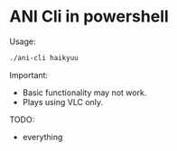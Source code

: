 # ANI Cli in powershell

Usage:
```sh
./ani-cli haikyuu
```

Important:
- Basic functionality may not work.
- Plays using VLC only.


TODO:
- everything
